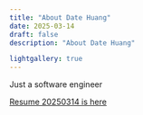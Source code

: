 ```yaml
---
title: "About Date Huang"
date: 2025-03-14
draft: false
description: "About Date Huang"

lightgallery: true
---
```


Just a software engineer

[Resume 20250314 is here](./resume_20250314_rev1.pdf)
